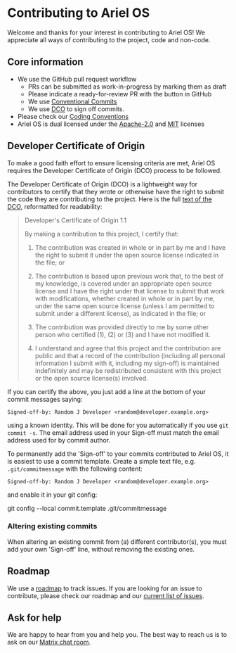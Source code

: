 # Contributing to Ariel OS

Welcome and thanks for your interest in contributing to Ariel OS! We appreciate all ways of contributing to the project, code and non-code.


## Core information

- We use the GitHub pull request workflow
    - PRs can be submitted as work-in-progress by marking them as draft
    - Please indicate a ready-for-review PR with the button in GitHub
    - We use [Conventional Commits](https://www.conventionalcommits.org/en)
    - We use [DCO](#Developer-Certificate-of-Origin) to sign off commits.
- Please check our [Coding Conventions](https://ariel-os.github.io/ariel-os/dev/docs/book/coding-conventions.html)
- Ariel OS is dual licensed under the [Apache-2.0](./LICENSE-APACHE) and [MIT](./LICENSE-MIT) licenses

## Developer Certificate of Origin

To make a good faith effort to ensure licensing criteria are met,
Ariel OS requires the Developer Certificate of Origin (DCO) process
to be followed.

The Developer Certificate of Origin (DCO) is a lightweight way for contributors
to certify that they wrote or otherwise have the right to submit the code
they are contributing to the project.
Here is the full [text of the DCO], reformatted for readability:

>Developer's Certificate of Origin 1.1
>
>By making a contribution to this project, I certify that:
>
> 1. The contribution was created in whole or in part by me and I
>    have the right to submit it under the open source license
>    indicated in the file; or
>
> 2. The contribution is based upon previous work that, to the best
>    of my knowledge, is covered under an appropriate open source
>    license and I have the right under that license to submit that
>    work with modifications, whether created in whole or in part
>    by me, under the same open source license (unless I am
>    permitted to submit under a different license), as indicated
>    in the file; or
>
> 3. The contribution was provided directly to me by some other
>    person who certified (1), (2) or (3) and I have not modified
>    it.
>
> 4. I understand and agree that this project and the contribution
>    are public and that a record of the contribution (including all
>    personal information I submit with it, including my sign-off) is
>    maintained indefinitely and may be redistributed consistent with
>    this project or the open source license(s) involved.

If you can certify the above,
you just add a line at the bottom of your commit messages saying:

    Signed-off-by: Random J Developer <random@developer.example.org>

using a known identity. This will be done for you automatically
if you use `git commit -s`.
The email address used in your Sign-off
must match the email address used for by commit author.

To permanently add the 'Sign-off' to your commits contributed to Ariel OS,
it is easiest to use a commit template.
Create a simple text file, e.g. `.git/commitmessage` with the following content:

    Signed-off-by: Random J Developer <random@developer.example.org>

and enable it in your git config:

   git config --local commit.template .git/commitmessage

### Altering existing commits

When altering an existing commit from (a) different contributor(s),
you must add your own 'Sign-off' line, without removing the existing ones.

## Roadmap

We use a [roadmap](https://github.com/ariel-os/ariel-os/issues/242) to track issues. If you are looking for an issue to contribute, please check our roadmap and our [current list of issues](https://github.com/ariel-os/ariel-os/issues).


## Ask for help

We are happy to hear from you and help you. The best way to reach us is to ask on our [Matrix chat room](https://matrix.to/#/#ariel-os:matrix.org).

[text of the DCO]: https://developercertificate.org/
